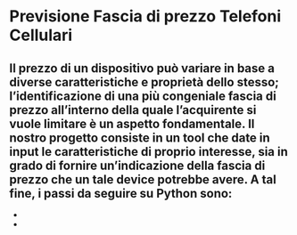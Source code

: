# Previsione Fascia di prezzo Telefoni Cellulari

Il prezzo di un dispositivo può variare in base a diverse caratteristiche e proprietà dello stesso; l’identificazione di una più congeniale fascia di prezzo all’interno della quale l’acquirente si vuole limitare è un aspetto fondamentale.
Il nostro progetto consiste in un tool che date in input le caratteristiche di proprio interesse, sia in grado di fornire un’indicazione della fascia di prezzo che un tale device potrebbe avere. 
A tal fine, i passi da seguire su Python sono:
-
- 
- 
